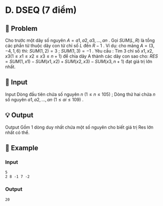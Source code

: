 # D. DSEQ (7 điểm)

## 📖 Problem

Cho trước một dãy số nguyên
$A=a1,a2,a3, ...,an$
. Gọi
$SUM(L,R)$
là tổng các phần tử thuộc dãy con từ chỉ số
$L$
đến
$R- 1$
.
Ví dụ: cho mảng
$A= (3,  - 4, 1, 6)$
thì:
$SUM(1, 2) = 3$
;
$SUM(1, 3) =  - 1$
.
Yêu cầu
: Tìm 3 chỉ số
$x1,x2,x3(1 ≤x1≤x2≤x3≤n+ 1)$
để chia dãy A thành các dãy con sao cho:
$RES=SUM(1,x1) -SUM(x1,x2) +SUM(x2,x3) -SUM(x3,n+ 1)$
đạt giá trị lớn nhất.


## 🧩 Input

Input
Dòng đầu tiên chứa số nguyên
$n$
$(1 ≤n≤ 105)$
;
Dòng thứ hai chứa
$n$
số nguyên
$a1,a2, ...,an$
$(1 ≤ai≤ 109)$
.


## 💡 Output

Output
Gồm 1 dòng duy nhất chứa một số nguyên cho biết giá trị Res lớn nhất có thể.


## 🧠 Example

### Input

```text
5
2 8 -1 7 -2
```

### Output

```text
20
```


